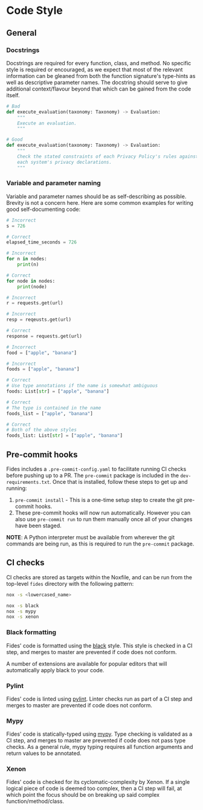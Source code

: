 # Code Style
## General

### Docstrings

Docstrings are required for every function, class, and method. No specific style is required or encouraged, as we expect that most of the relevant information can be gleaned from both the function signature's type-hints as well as descriptive parameter names. The docstring should serve to give additional context/flavour beyond that which can be gained from the code itself.

```python filename="Docstring Example"
# Bad
def execute_evaluation(taxonomy: Taxonomy) -> Evaluation:
    """
    Execute an evaluation. 
    """

# Good
def execute_evaluation(taxonomy: Taxonomy) -> Evaluation:
    """
    Check the stated constraints of each Privacy Policy's rules against
    each system's privacy declarations.
    """
```

### Variable and parameter naming

Variable and parameter names should be as self-describing as possible. Brevity is not a concern here. Here are some common examples for writing good self-documenting code:

```python filename="Single Letter Variable Names"
# Incorrect
s = 726

# Correct
elapsed_time_seconds = 726

# Incorrect
for n in nodes:
    print(n)

# Correct
for node in nodes:
    print(node)
```

```python filename="Abbreviated Variable Names"
# Incorrect
r = requests.get(url)

# Incorrect
resp = reqeusts.get(url)

# Correct
response = requests.get(url)
```

```python filename="Type Ambiguous Variable Names"
# Incorrect
food = ["apple", "banana"] 

# Incorrect
foods = ["apple", "banana"] 

# Correct
# Use type annotations if the name is somewhat ambiguous
foods: List[str] = ["apple", "banana"] 

# Correct
# The type is contained in the name
foods_list = ["apple", "banana"] 

# Correct
# Both of the above styles
foods_list: List[str] = ["apple", "banana"] 
```

## Pre-commit hooks

Fides includes a `.pre-commit-config.yaml` to facilitate running CI checks before pushing up to a PR. The `pre-commit` package is included in the `dev-requirements.txt`. Once that is installed, follow these steps to get up and running:

1. `pre-commit install` - This is a one-time setup step to create the git pre-commit hooks.
1. These pre-commit hooks will now run automatically. However you can also use `pre-commit run` to run them manually once all of your changes have been staged.

**NOTE**: A Python interpreter must be available from wherever the git commands are being run, as this is required to run the `pre-commit` package.

## CI checks

CI checks are stored as targets within the Noxfile, and can be run from the top-level `fides` directory with the following pattern:

```bash filename="Pattern"
nox -s <lowercased_name>
```

```bash filename="Examples"
nox -s black
nox -s mypy
nox -s xenon
```

### Black formatting

Fides' code is formatted using the [black](https://github.com/ambv/black) style. This style is checked in a CI step, and merges to master are prevented if code does not conform.

A number of extensions are available for popular editors that will automatically apply black to your code.

### Pylint

Fides' code is linted using [pylint](https://pylint.org/). Linter checks run as part of a CI step and merges to master are prevented if code does not conform.

### Mypy

Fides' code is statically-typed using [mypy](http://mypy-lang.org/). Type checking is validated as a CI step, and merges to master are prevented if code does not pass type checks. As a general rule, mypy typing requires all function arguments and return values to be annotated.

### Xenon

Fides' code is checked for its cyclomatic-complexity by Xenon. If a single logical piece of code is deemed too complex, then a CI step will fail, at which point the focus should be on breaking up said complex function/method/class.
